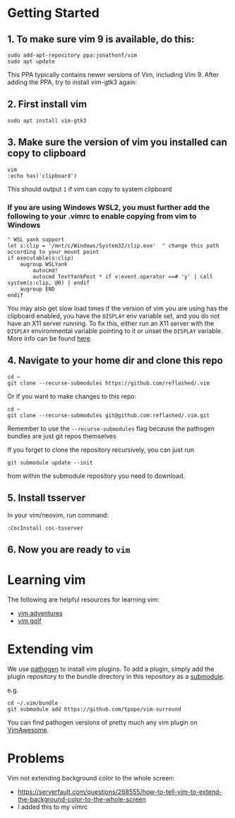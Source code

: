 # Getting Started

## 1. To make sure vim 9 is available, do this:

```
sudo add-apt-repository ppa:jonathonf/vim
sudo apt update
```

This PPA typically contains newer versions of Vim, including Vim 9. After adding the PPA, try to install vim-gtk3 again:

## 2. First install vim

```
sudo apt install vim-gtk3
```

## 3. Make sure the version of vim you installed can copy to clipboard

```
vim
:echo has('clipboard')
```

This should output `1` if vim can copy to system clipboard

### If you are using Windows WSL2, you must further add the following to your .vimrc to enable copying from vim to Windows

```
" WSL yank support
let s:clip = '/mnt/c/Windows/System32/clip.exe'  " change this path according to your mount point
if executable(s:clip)
    augroup WSLYank
        autocmd!
        autocmd TextYankPost * if v:event.operator ==# 'y' | call system(s:clip, @0) | endif
    augroup END
endif
```

You may also get slow load times if the version of vim you are using has the clipboard enabled, you have the `DISPLAY` env variable set, and you do not have an X11 server running. To fix this, either run an X11 server with the `DISPLAY` environmental variable pointing to it or unset the `DISPLAY` variable. More info can be found [here](https://github.com/microsoft/WSL/issues/5223#issuecomment-652309457).

## 4. Navigate to your home dir and clone this repo

```
cd ~
git clone --recurse-submodules https://github.com/reflashed/.vim
```

Or if you want to make changes to this repo:

```
cd ~
git clone --recurse-submodules git@github.com:reflashed/.vim.git
```

Remember to use the `--recurse-submodules` flag because the pathogen bundles are just git repos themselves

If you forget to clone the repository recursively, you can just run

```
git submodule update --init
```

from within the submodule repository you need to download.

## 5. Install tsserver

In your vim/neovim, run command:

```
:CocInstall coc-tsserver
```


## 6. Now you are ready to `vim`

# Learning vim

The following are helpful resources for learning vim:

- [vim adventures](https://vim-adventures.com/)
- [vim golf](https://www.vimgolf.com/)

# Extending vim

We use [pathogen](https://github.com/tpope/vim-pathogen) to install vim plugins. To add a plugin, simply add the plugin repository to the bundle directory in this repository as a [submodule](https://git-scm.com/book/en/v2/Git-Tools-Submodules).

e.g.

```
cd ~/.vim/bundle
git submodule add https://github.com/tpope/vim-surround
```

You can find pathogen versions of pretty much any vim plugin on [VimAwesome](https://vimawesome.com/).

# Problems

Vim not extending background color to the whole screen:
  - https://serverfault.com/questions/268555/how-to-tell-vim-to-extend-the-background-color-to-the-whole-screen
  - I added this to my vimrc
